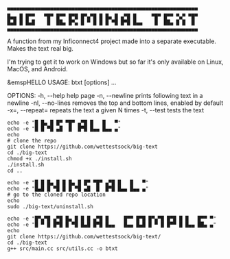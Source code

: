 ```
▀▀▀▀▀▀▀▀▀▀▀▀▀▀▀▀▀▀▀▀▀▀▀▀▀▀▀▀▀▀▀▀▀▀▀▀▀▀▀▀▀▀▀▀▀▀▀▀▀▀▀▀▀▀▀▀▀▀▀▀▀▀
█▄▄ █ █▀▀   ▀█▀ █▀▀ █▀█ █▀▄▀█ █ █▄ █ ▄▀█ █     ▀█▀ █▀▀ ▀▄▀ ▀█▀
█▄█ █ █▄█    █  ██▄ █▀▄ █ ▀ █ █ █ ▀█ █▀█ █▄▄    █  ██▄ █ █  █ 
▄▄▄▄▄▄▄▄▄▄▄▄▄▄▄▄▄▄▄▄▄▄▄▄▄▄▄▄▄▄▄▄▄▄▄▄▄▄▄▄▄▄▄▄▄▄▄▄▄▄▄▄▄▄▄▄▄▄▄▄▄▄
```


A function from my Inficonnect4 project made into a separate executable.
Makes the text real big.

I'm trying to get it to work on Windows but so far it's only available on Linux, MacOS, and Android.

&emspHELLO
USAGE: 
    btxt [options] <text> ...

OPTIONS:
-h, --help          help page
-n, --newline       prints following text in a newline
-nl, --no-lines     removes the top and bottom lines, enabled by default
-x=, --repeat=<value> repeats the text a given N times
-t, --test          tests the text


```
echo -e "█ █▄ █ █▀ ▀█▀ ▄▀█ █   █   ▀"
echo -e "█ █ ▀█ ▄█  █  █▀█ █▄▄ █▄▄ ▄"
echo
# clone the repo
git clone https://github.com/wettestsock/big-text
cd ./big-text
chmod +x ./install.sh
./install.sh
cd ..
```

```
echo -e "█ █ █▄ █ █ █▄ █ █▀ ▀█▀ ▄▀█ █   █   ▀"
echo -e "█▄█ █ ▀█ █ █ ▀█ ▄█  █  █▀█ █▄▄ █▄▄ ▄"
# go to the cloned repo location
echo
sudo ./big-text/uninstall.sh
```

```
echo -e "█▀▄▀█ ▄▀█ █▄ █ █ █ ▄▀█ █     █▀▀ █▀█ █▀▄▀█ █▀█ █ █   █▀▀ ▀"
echo -e "█ ▀ █ █▀█ █ ▀█ █▄█ █▀█ █▄▄   █▄▄ █▄█ █ ▀ █ █▀▀ █ █▄▄ ██▄ ▄"
echo
git clone https://github.com/wettestsock/big-text/
cd ./big-text
g++ src/main.cc src/utils.cc -o btxt
```


